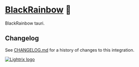 # [BlackRainbow] 🐂

BlackRainbow tauri.

## Changelog

See [CHANGELOG.md](CHANGELOG.md) for a history of changes to this integration.

[BlackRainbow]: https://blackrainbow.media

[![Lightrix logo](https://raw.githubusercontent.com/Lightrix/npm/main/.github/Images/favicon.png "Built with Lightrix/npm")](https://github.com/Lightrix/npm)

